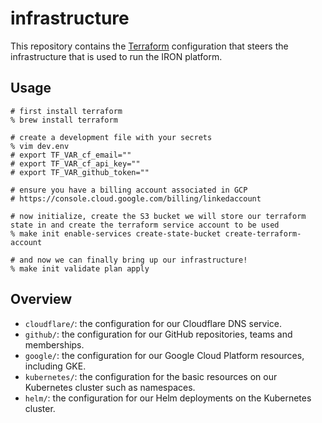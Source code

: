 # infrastructure

This repository contains the [Terraform](https://www.terraform.io/) configuration that steers the infrastructure that is used to run the IRON platform.

## Usage

```shell
# first install terraform
% brew install terraform

# create a development file with your secrets
% vim dev.env
# export TF_VAR_cf_email=""
# export TF_VAR_cf_api_key=""
# export TF_VAR_github_token=""

# ensure you have a billing account associated in GCP
# https://console.cloud.google.com/billing/linkedaccount

# now initialize, create the S3 bucket we will store our terraform state in and create the terraform service account to be used
% make init enable-services create-state-bucket create-terraform-account

# and now we can finally bring up our infrastructure!
% make init validate plan apply
```

## Overview

- `cloudflare/`: the configuration for our Cloudflare DNS service.
- `github/`: the configuration for our GitHub repositories, teams and memberships.
- `google/`: the configuration for our Google Cloud Platform resources, including GKE.
- `kubernetes/`: the configuration for the basic resources on our Kubernetes cluster such as namespaces.
- `helm/`: the configuration for our Helm deployments on the Kubernetes cluster.
